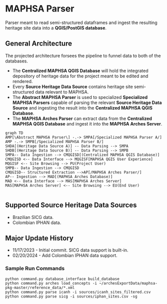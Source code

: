 # MAPHSA Parser

Parser meant to read semi-structured dataframes and ingest the resulting heritage site data into a **QGIS/PostGIS database**. 

## General Architecture
The projected architecture forsees the pipeline to funnel data to both of the databases.
* The **Centralized MAPHSA QGIS Database** will hold the integrated depository of heritage data for the project meant to be edited and rendered.
* Every **Source Heritage Data Source** contains heritage site semi-structured data relevant to MAPHSA.
* The **Abstract MAPHSA Parser** is used to specialized **Specialized MAPHSA Parsers** capable of parsing the relevant **Source Heritage Data Source** and ingesting the result into the **Centralized MAPHSA QGIS Database**.
* The **MAPHSA Arches Parser** can extract data from the **Centralized MAPHSA QGIS Database** and ingest it into the **MAPHSA Arches Server**.
```mermaid
graph TD
AMP[\Abstract MAPHSA Parser\] -.-> SMPA[/Specialized MAPHSA Parser A/]
AMP -.-> SMPB[/Specialized MAPHSA Parser B/]
SHDA[(Heritage Data Source A)] -- Data Parsing --> SMPA
SHDB[(Heritage Data Source B)] -- Data Parsing --> SMPB
SMPA-- Data Ingestion --> CMQGISD[(Centralized MAPHSA QGIS Database)]
CMQGISD <-- Data Interface --> MQGISF[MAPHSA QGIS User Experience]
MQGISF <-- Site Browsing --> PU(Project User)
SMPB-- Data Ingestion --> CMQGISD
CMQGISD-- Structured Extraction -->AP[/MAPHSA Arches Parser/]
AP-- Ingestion --> MAD[(MAPHSA Arches Database)]
MAD <-- Data Interface --> MAS[MAPHSA Arches Server]
MAS[MAPHSA Arches Server] <-- Site Browsing --> EU(End User)


```

## Supported Source Heritage Data Sources
* Brazilian SICG data.
* Colombian IPHAN data.

## Major Update History
* 11/17/2023 - Initial commit. SICG data support is built-in.
* 02/20/2024 - Add Colombian IPHAN data support.

### Sample Run Commands

```commandline
python command.py database_interface build_database
python command.py arches load_concepts -i ~/archesExportData/maphsa-pkg-master/reference_data/*.xml
python command.py parse icanh -i sources/icanh_sites_filtered.csv
python command.py parse sicg -i sources/iphan_sites.csv -sg

```
